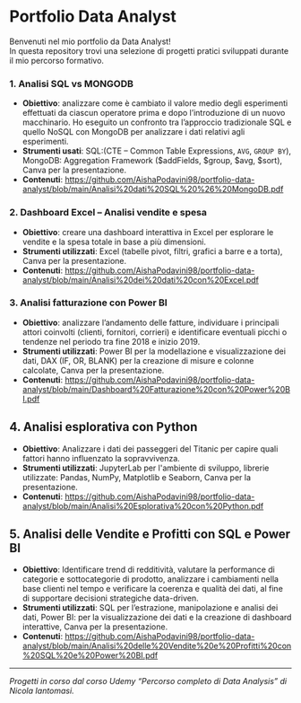 # Portfolio Data Analyst
Benvenuti nel mio portfolio da Data Analyst!  
In questa repository trovi una selezione di progetti pratici sviluppati durante il mio percorso formativo.


### 1. Analisi SQL vs MONGODB
- **Obiettivo**: analizzare come è cambiato il valore medio degli esperimenti effettuati da ciascun operatore prima e dopo l’introduzione di un nuovo macchinario.
  Ho eseguito un confronto tra l’approccio tradizionale SQL e quello NoSQL con MongoDB per analizzare i dati relativi agli esperimenti.
- **Strumenti usati**: SQL:(CTE – Common Table Expressions, `AVG`, `GROUP BY`), MongoDB: Aggregation Framework ($addFields, $group, $avg, $sort), Canva per la presentazione.
- **Contenuti**: https://github.com/AishaPodavini98/portfolio-data-analyst/blob/main/Analisi%20dati%20SQL%20%26%20MongoDB.pdf

### 2. Dashboard Excel – Analisi vendite e spesa
- **Obiettivo**: creare una dashboard interattiva in Excel per esplorare le vendite e la spesa totale in base a più dimensioni.
- **Strumenti utilizzati**: Excel (tabelle pivot, filtri, grafici a barre e a torta), Canva per la presentazione.
-  **Contenuti**: https://github.com/AishaPodavini98/portfolio-data-analyst/blob/main/Analisi%20dei%20dati%20con%20Excel.pdf

### 3. Analisi fatturazione con Power BI
- **Obiettivo**: analizzare l’andamento delle fatture, individuare i principali attori coinvolti (clienti, fornitori, corrieri) e identificare eventuali picchi o tendenze nel periodo tra fine 2018 e inizio 2019.
-  **Strumenti utilizzati**: Power BI per la modellazione e visualizzazione dei dati, DAX (IF, OR, BLANK) per la creazione di misure e colonne calcolate, Canva per la presentazione.
-  **Contenuti**: https://github.com/AishaPodavini98/portfolio-data-analyst/blob/main/Dashboard%20Fatturazione%20con%20Power%20BI.pdf

## 4. Analisi esplorativa con Python
- **Obiettivo**: Analizzare i dati dei passeggeri del Titanic per capire quali fattori hanno influenzato la sopravvivenza.
- **Strumenti utilizzati**: JupyterLab per l'ambiente di sviluppo, librerie utilizzate: Pandas, NumPy, Matplotlib e Seaborn, Canva per la presentazione.
-  **Contenuti**: https://github.com/AishaPodavini98/portfolio-data-analyst/blob/main/Analisi%20Esplorativa%20con%20Python.pdf

## 5. Analisi delle Vendite e Profitti con SQL e Power BI
- **Obiettivo**: Identificare trend di redditività, valutare la performance di categorie e sottocategorie di prodotto, analizzare i cambiamenti nella base clienti nel tempo e verificare la coerenza e qualità dei dati, al fine di supportare decisioni strategiche data-driven.
- **Strumenti utilizzati**: SQL per l’estrazione, manipolazione e analisi dei dati, Power BI: per la visualizzazione dei dati e la creazione di dashboard interattive, Canva per la presentazione.
-  **Contenuti**: https://github.com/AishaPodavini98/portfolio-data-analyst/blob/main/Analisi%20delle%20Vendite%20e%20Profitti%20con%20SQL%20e%20Power%20BI.pdf



---

*Progetti in corso dal corso Udemy “Percorso completo di Data Analysis” di Nicola Iantomasi.*
